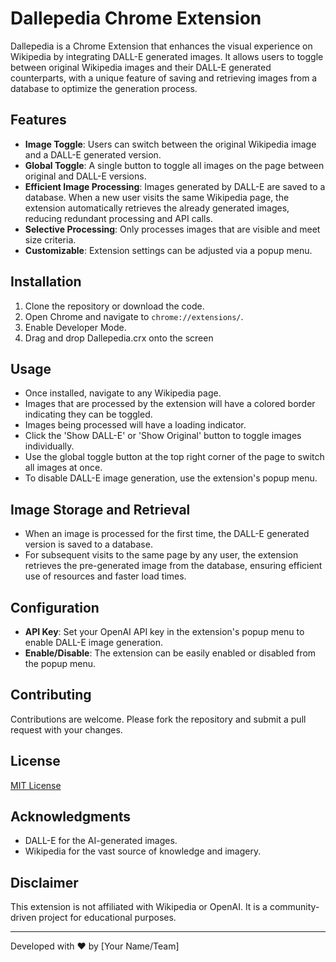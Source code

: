 # Dallepedia Chrome Extension

Dallepedia is a Chrome Extension that enhances the visual experience on Wikipedia by integrating DALL-E generated images. It allows users to toggle between original Wikipedia images and their DALL-E generated counterparts, with a unique feature of saving and retrieving images from a database to optimize the generation process.

## Features

- **Image Toggle**: Users can switch between the original Wikipedia image and a DALL-E generated version.
- **Global Toggle**: A single button to toggle all images on the page between original and DALL-E versions.
- **Efficient Image Processing**: Images generated by DALL-E are saved to a database. When a new user visits the same Wikipedia page, the extension automatically retrieves the already generated images, reducing redundant processing and API calls.
- **Selective Processing**: Only processes images that are visible and meet size criteria.
- **Customizable**: Extension settings can be adjusted via a popup menu.

## Installation

1. Clone the repository or download the code.
2. Open Chrome and navigate to `chrome://extensions/`.
3. Enable Developer Mode.
4. Drag and drop Dallepedia.crx onto the screen

## Usage

- Once installed, navigate to any Wikipedia page.
- Images that are processed by the extension will have a colored border indicating they can be toggled. 
- Images being processed will have a loading indicator.
- Click the 'Show DALL-E' or 'Show Original' button to toggle images individually.
- Use the global toggle button at the top right corner of the page to switch all images at once.
- To disable DALL-E image generation, use the extension's popup menu.

## Image Storage and Retrieval

- When an image is processed for the first time, the DALL-E generated version is saved to a database.
- For subsequent visits to the same page by any user, the extension retrieves the pre-generated image from the database, ensuring efficient use of resources and faster load times.

## Configuration

- **API Key**: Set your OpenAI API key in the extension's popup menu to enable DALL-E image generation.
- **Enable/Disable**: The extension can be easily enabled or disabled from the popup menu.

## Contributing

Contributions are welcome. Please fork the repository and submit a pull request with your changes.

## License

[MIT License](LICENSE)

## Acknowledgments

- DALL-E for the AI-generated images.
- Wikipedia for the vast source of knowledge and imagery.

## Disclaimer

This extension is not affiliated with Wikipedia or OpenAI. It is a community-driven project for educational purposes.

---

Developed with ❤️ by [Your Name/Team]
